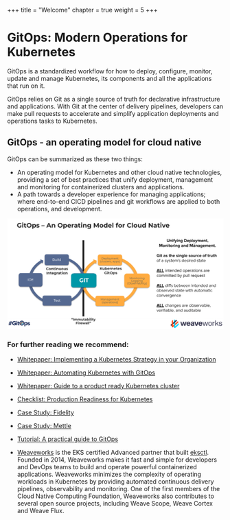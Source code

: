 +++
title = "Welcome"
chapter = true
weight = 5
+++

# GitOps: Modern Operations for Kubernetes

GitOps is a standardized workflow for how to deploy, configure, monitor, update and manage Kubernetes, its components and all the applications that run on it.

GitOps relies on Git as a single source of truth for declarative infrastructure and applications. With Git at the center of delivery pipelines, developers can make pull requests to accelerate and simplify application deployments and operations tasks to Kubernetes.

## GitOps - an operating model for cloud native 
GitOps can be summarized as these two things:

* An operating model for Kubernetes and other cloud native technologies, providing a set of best practices that unify deployment, management and monitoring for containerized clusters and applications.
* A path towards a developer experience for managing applications; where end-to-end CICD pipelines and git workflows are applied to both operations, and development.

![GitOps Operating Model](/images/workshop02_gitops-operating-model.png)

### For further reading we recommend:
* [Whitepaper: Implementing a Kubernetes Strategy in your Organization](https://go.weave.works/implementing-kubernetes-strategy-wp.html)
* [Whitepaper: Automating Kubernetes with GitOps](https://go.weave.works/automating-kubernetes-with-gitops-wp.html)
* [Whitepaper: Guide to a product ready Kubernetes cluster ](https://go.weave.works/WP-Production-Ready.html)
* [Checklist: Production Readiness for Kubernetes ](https://go.weave.works/production-ready-kubernetes-checklist.html)
* [Case Study: Fidelity](https://www.weave.works/blog/gitops-driven-fidelity-fideks)
* [Case Study: Mettle](https://www.weave.works/blog/case-study-mettle-leverages-gitops-for-self-service-developer-platform)
* [Tutorial: A practical guide to GitOps](https://go.weave.works/gitops-ebook.html)

* [Weaveworks](https://www.weave.works) is the EKS certified Advanced partner that built [eksctl](https://eksctl.io/). Founded in 2014, Weaveworks makes it fast and simple for developers and DevOps teams to build and operate powerful containerized applications. Weaveworks minimizes the complexity of operating workloads in Kubernetes by providing automated continuous delivery pipelines, observability and monitoring.  One of the first members of the Cloud Native Computing Foundation, Weaveworks also contributes to several open source projects, including Weave Scope, Weave Cortex and Weave Flux.
